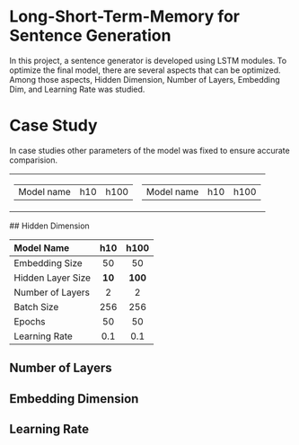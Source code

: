 # Long-Short-Term-Memory for Sentence Generation

In this project, a sentence generator is developed using LSTM modules. To optimize the final model, there are several aspects that can be optimized. Among those aspects, Hidden Dimension, Number of Layers, Embedding Dim, and Learning Rate was studied.

# Case Study
In case studies other parameters of the model was fixed to ensure accurate comparision.
<table>
  <tr>
    <td>
      <table>
        <tr>
          <td>
            Model name
          </td>
          <td>
            h10
          </td>
          <td>
            h100
          </td>
        </tr>
      </table>
    </td>
     <td>
       <table>
        <tr>
          <td>
            Model name
          </td>
          <td>
            h10
          </td>
          <td>
            h100
          </td>
        </tr>
      </table>
    </td>
  </tr>
 </table>
## Hidden Dimension

|Model Name| h10 | h100|
|:---------|:---:|:---:|
|Embedding Size|50|50|
|Hidden Layer Size|**10**|**100**|
|Number of Layers|2|2|
|Batch Size|256|256|
|Epochs|50|50|
|Learning Rate|0.1|0.1|

## Number of Layers

## Embedding Dimension

## Learning Rate
